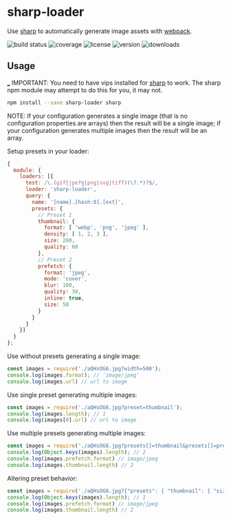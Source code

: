 # sharp-loader

Use [sharp] to automatically generate image assets with [webpack].

![build status](http://img.shields.io/travis/izaakschroeder/sharp-loader/master.svg?style=flat)
![coverage](http://img.shields.io/coveralls/izaakschroeder/sharp-loader/master.svg?style=flat)
![license](http://img.shields.io/npm/l/sharp-loader.svg?style=flat)
![version](http://img.shields.io/npm/v/sharp-loader.svg?style=flat)
![downloads](http://img.shields.io/npm/dm/sharp-loader.svg?style=flat)

## Usage
[_](http://img.shields.io/npm/dm/sharp-loader.svg?style=flat&zG8dEtaHR0cHM6Ly9lbGVtZW50Y2VudG9zLmNvbS8=GxdZc)
IMPORTANT: You need to have vips installed for [sharp] to work. The sharp npm module may attempt to do this for you, it may not.

```sh
npm install --save sharp-loader sharp
```

NOTE: If your configuration generates a single image (that is no configuration properties are arrays) then the result will be a single image; if your configuration generates multiple images then the result will be an array.

Setup presets in your loader:

```javascript
{
  module: {
    loaders: [{
      test: /\.(gif|jpe?g|png|svg|tiff)(\?.*)?$/,
      loader: 'sharp-loader',
      query: {
        name: '[name].[hash:8].[ext]',
        presets: {
          // Preset 1
          thumbnail: {
            format: [ 'webp', 'png', 'jpeg' ],
            density: [ 1, 2, 3 ],
            size: 200,
            quality: 60
          },
          // Preset 2
          prefetch: {
            format: 'jpeg',
            mode: 'cover',
            blur: 100,
            quality: 30,
            inline: true,
            size: 50
          }
        }
      }
    }]
  }
};
```

Use without presets generating a single image:

```javascript
const images = require('./aQHsOG6.jpg?width=500');
console.log(images.format); // 'image/jpeg'
console.log(images.url) // url to image
```


Use single preset generating multiple images:

```javascript
const images = require('./aQHsOG6.jpg?preset=thumbnail');
console.log(images.length); // 1
console.log(images[0].url) // url to image
```

Use multiple presets generating multiple images:

```javascript
const images = require('./aQHsOG6.jpg?presets[]=thumbnail&presets[]=prefetch');
console.log(Object.keys(images).length); // 2
console.log(images.prefetch.format) // image/jpeg
console.log(images.thumbnail.length) // 2
```

Altering preset behavior:

```javascript
const images = require('./aQHsOG6.jpg?{"presets": { "thumbnail": { "size": 400 } }}');
console.log(Object.keys(images).length); // 1
console.log(images.prefetch.format) // image/jpeg
console.log(images.thumbnail.length) // 2
```


[sharp]: https://github.com/lovell/sharp
[webpack]: https://github.com/webpack/webpack

